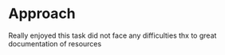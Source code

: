 # Approach
Really enjoyed this task 
did not face any difficulties thx to great documentation of resources
